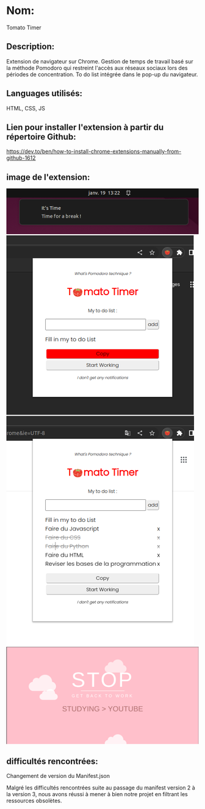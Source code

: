 # Nom:

Tomato Timer

## Description:

Extension de navigateur sur Chrome.
Gestion de temps de travail basé sur la méthode Pomodoro qui restreint l'accès aux réseaux sociaux lors des périodes de concentration.
To do list intégrée dans le pop-up du navigateur.

## Languages utilisés:

HTML, CSS, JS

## Lien pour installer l'extension à partir du répertoire Github:

https://dev.to/ben/how-to-install-chrome-extensions-manually-from-github-1612

## image de l'extension:

![screenshot0](https://raw.githubusercontent.com/adatechschool/projet_collectif_extension_navigateur-gregor-jeremy-nolwen/ReadMe/img/Screenshot%20from%202023-01-19%2013-22-52.png "notif")
![screenshot1](https://raw.githubusercontent.com/adatechschool/projet_collectif_extension_navigateur-gregor-jeremy-nolwen/ReadMe/img/Screenshot%20from%202023-01-19%2011-56-18.png "popup1")
![screenshot2](https://raw.githubusercontent.com/adatechschool/projet_collectif_extension_navigateur-gregor-jeremy-nolwen/ReadMe/img/Screenshot%20from%202023-01-19%2011-59-52.png "popup2")
![screenshot3](https://raw.githubusercontent.com/adatechschool/projet_collectif_extension_navigateur-gregor-jeremy-nolwen/ReadMe/img/Screenshot%20from%202023-01-19%2012-51-13.png "cover")

## difficultés rencontrées:

Changement de version du Manifest.json

Malgré les difficultés rencontrées suite au passage du manifest version 2 à la version 3, nous avons réussi à mener à bien notre projet en filtrant les ressources obsolètes.
